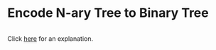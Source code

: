# Encode N-ary Tree to Binary Tree 

~~~java

~~~

Click [here](Explanation.md) for an explanation.

